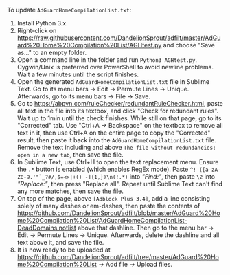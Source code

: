 To update `AdGuardHomeCompilationList.txt`:

1) Install Python 3.x.
2) Right-click on https://raw.githubusercontent.com/DandelionSprout/adfilt/master/AdGuard%20Home%20Compilation%20List/AGHtest.py and choose "Save as…" to an empty folder.
3) Open a command line in the folder and run `Python3 AGHtest.py`. Cygwin/Unix is preferred over PowerShell to avoid newline problems. Wait a few minutes until the script finishes.
4) Open the generated `AdGuardHomeCompilationList.txt` file in Sublime Text. Go to its menu bars → Edit → Permute Lines → Unique. Afterwards, go to its menu bars → File → Save.
5) Go to https://abpvn.com/ruleChecker/redundantRuleChecker.html, paste all text in the file into its textbox, and click "Check for redundant rules". Wait up to 1min until the check finishes. While still on that page, go to its "Corrected" tab. Use "Ctrl+A → Backspace" on the textbox to remove all text in it, then use Ctrl+A on the entire page to copy the "Corrected" result, then paste it back into the `AdGuardHomeCompilationList.txt` file. Remove the text including and above `The file without redundancies: open in a new tab`, then save the file.
6) In Sublime Text, use Ctrl+H to open the text replacement menu. Ensure the `.*` button is enabled (which enables RegEx mode). Paste <code>^! ([a-zA-Z0-9.'"\`_?#/,$=<>|+() -]{1,})\n(!.*)</code> into <i>"Find:"</i>, then paste `\2` into <i>"Replace:"</i>, then press "Replace all". Repeat until Sublime Text can't find any more matches, then save the file.
7) On top of the page, above `[Adblock Plus 3.4]`, add a line consisting solely of many dashes or em-dashes, then paste the contents of https://github.com/DandelionSprout/adfilt/blob/master/AdGuard%20Home%20Compilation%20List/AdGuardHomeCompilationList-DeadDomains.notlist above that dashline. Then go to the menu bar → Edit → Permute Lines → Unique. Afterwards, delete the dashline and all text above it, and save the file.
8) It is now ready to be uploaded at https://github.com/DandelionSprout/adfilt/tree/master/AdGuard%20Home%20Compilation%20List → Add file → Upload files.

